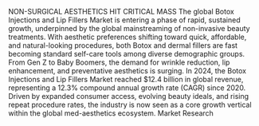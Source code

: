 NON-SURGICAL AESTHETICS HIT CRITICAL MASS
The global Botox Injections and Lip Fillers Market is entering a phase of rapid, sustained growth, underpinned by the global mainstreaming of non-invasive beauty treatments. With aesthetic preferences shifting toward quick, affordable, and natural-looking procedures, both Botox and dermal fillers are fast becoming standard self-care tools among diverse demographic groups. From Gen Z to Baby Boomers, the demand for wrinkle reduction, lip enhancement, and preventative aesthetics is surging.
In 2024, the Botox Injections and Lip Fillers Market reached $12.4 billion in global revenue, representing a 12.3% compound annual growth rate (CAGR) since 2020. Driven by expanded consumer access, evolving beauty ideals, and rising repeat procedure rates, the industry is now seen as a core growth vertical within the global med-aesthetics ecosystem.
Market Research

